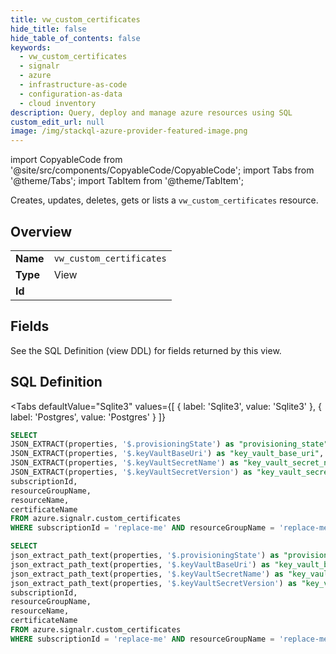 ```yaml
--- 
title: vw_custom_certificates
hide_title: false
hide_table_of_contents: false
keywords:
  - vw_custom_certificates
  - signalr
  - azure
  - infrastructure-as-code
  - configuration-as-data
  - cloud inventory
description: Query, deploy and manage azure resources using SQL
custom_edit_url: null
image: /img/stackql-azure-provider-featured-image.png
---
```


import CopyableCode from '@site/src/components/CopyableCode/CopyableCode';
import Tabs from '@theme/Tabs';
import TabItem from '@theme/TabItem';

Creates, updates, deletes, gets or lists a <code>vw_custom_certificates</code> resource.

## Overview
<table><tbody>
<tr><td><b>Name</b></td><td><code>vw_custom_certificates</code></td></tr>
<tr><td><b>Type</b></td><td>View</td></tr>
<tr><td><b>Id</b></td><td><CopyableCode code="azure.signalr.vw_custom_certificates" /></td></tr>
</tbody></table>

## Fields

See the SQL Definition (view DDL) for fields returned by this view.

## SQL Definition

<Tabs
defaultValue="Sqlite3"
values={[
{ label: 'Sqlite3', value: 'Sqlite3' },
{ label: 'Postgres', value: 'Postgres' }
]}
>
<TabItem value="Sqlite3">

```sql
SELECT
JSON_EXTRACT(properties, '$.provisioningState') as "provisioning_state",
JSON_EXTRACT(properties, '$.keyVaultBaseUri') as "key_vault_base_uri",
JSON_EXTRACT(properties, '$.keyVaultSecretName') as "key_vault_secret_name",
JSON_EXTRACT(properties, '$.keyVaultSecretVersion') as "key_vault_secret_version",
subscriptionId,
resourceGroupName,
resourceName,
certificateName
FROM azure.signalr.custom_certificates
WHERE subscriptionId = 'replace-me' AND resourceGroupName = 'replace-me' AND resourceName = 'replace-me';
```

</TabItem>
<TabItem value="Postgres">

```sql
SELECT
json_extract_path_text(properties, '$.provisioningState') as "provisioning_state",
json_extract_path_text(properties, '$.keyVaultBaseUri') as "key_vault_base_uri",
json_extract_path_text(properties, '$.keyVaultSecretName') as "key_vault_secret_name",
json_extract_path_text(properties, '$.keyVaultSecretVersion') as "key_vault_secret_version",
subscriptionId,
resourceGroupName,
resourceName,
certificateName
FROM azure.signalr.custom_certificates
WHERE subscriptionId = 'replace-me' AND resourceGroupName = 'replace-me' AND resourceName = 'replace-me';
```

</TabItem>
</Tabs>
